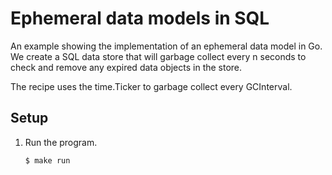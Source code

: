 # Ephemeral data models in SQL

An example showing the implementation of an ephemeral data model in Go. We create a SQL data store that will garbage collect every n seconds to check and remove any expired data objects in the store.

The recipe uses the time.Ticker to garbage collect every GCInterval.

## Setup

1. Run the program.

   ```bash
   $ make run
   ```
